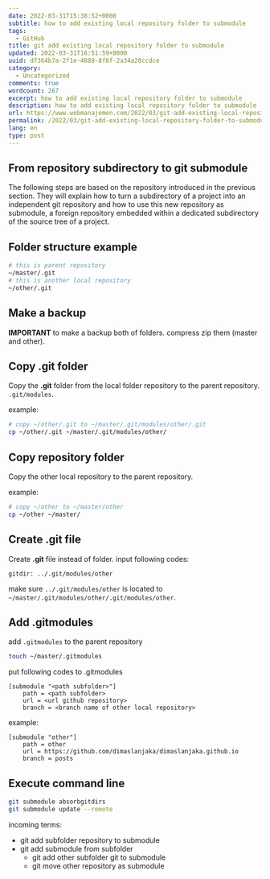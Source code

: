 ```yaml
---
date: 2022-03-31T15:38:52+0000
subtitle: how to add existing local repository folder to submodule
tags:
  - GitHub
title: git add existing local repository folder to submodule
updated: 2022-03-31T16:51:59+0000
uuid: df364b7a-2f1e-4888-8f8f-2a34a28ccdce
category:
  - Uncategorized
comments: true
wordcount: 267
excerpt: how to add existing local repository folder to submodule
description: how to add existing local repository folder to submodule
url: https://www.webmanajemen.com/2022/03/git-add-existing-local-repository-folder-to-submodule.html
permalink: /2022/03/git-add-existing-local-repository-folder-to-submodule.html
lang: en
type: post
---
```


## From repository subdirectory to git submodule
The following steps are based on the repository introduced in the previous section. They will explain how to turn a subdirectory of a project into an independent git repository and how to use this new repository as submodule, a foreign repository embedded within a dedicated subdirectory of the source tree of a project.

## Folder structure example
```bash
# this is parent repository
~/master/.git
# this is another local repository
~/other/.git
```

## Make a backup
**IMPORTANT** to make a backup both of folders. compress zip them (master and other).

## Copy .git folder
Copy the **.git** folder from the local folder repository to the parent repository. `.git/modules`.

example:
```bash
# copy ~/other/.git to ~/master/.git/modules/other/.git
cp ~/other/.git ~/master/.git/modules/other/
```

## Copy repository folder
Copy the other local repository to the parent repository.

example:
```bash
# copy ~/other to ~/master/other
cp ~/other ~/master/
```

## Create .git file
Create **.git** file instead of folder. input following codes:
```
gitdir: ../.git/modules/other
```
make sure `../.git/modules/other` is located to `~/master/.git/modules/other/.git/modules/other`.

## Add .gitmodules
add `.gitmodules` to the parent repository
```bash
touch ~/master/.gitmodules
```
put following codes to .gitmodules
```profile
[submodule "<path subfolder>"]
	path = <path subfolder>
	url = <url github repository>
	branch = <branch name of other local repository>
```
example:
```profile
[submodule "other"]
	path = other
	url = https://github.com/dimaslanjaka/dimaslanjaka.github.io
	branch = posts
```

## Execute command line
```bash
git submodule absorbgitdirs
git submodule update --remote
```

incoming terms:
  - git add subfolder repository to submodule
  - git add submodule from subfolder
	- git add other subfolder git to submodule
	- git move other repository as submodule
